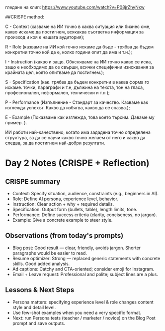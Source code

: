 гледане на клип: https://www.youtube.com/watch?v=P08jrZhyNxw

##CRISPE method:

C - Context (казваме на ИИ точно в каква ситуация или бизнес сме, какво искаме да постигнем, всякаква съответна информация за произход и коя е нашата аудитория);

R - Role (казваме на ИИ кой точно искаме да бъде - трябва да бъдем конкретни точно кой да е, колко години опит да има и т.н.);

I - Instruction (какво и защо. Обясняваме на ИИ точно какво се иска, защо е необходимо да се свърши, всички специфични изисквания за крайната цел, която опитваме да постигнем.);

S - Specification (как. трябва да бъдем конкретни в каква форма го искаме. точки, параграфи и т.н, дължина на текста, тон на гласа, професионален, неформален, технически и т.н );

P - Performance (Изпълнение - Стандарт за качество. Казваме как изглежда успехът. Какво да избягва, какво да се спазва.);

E - Example (Показваме как изглежда, това което търсим. Даваме му пример. ).

ИИ работи най-качествено, когато има зададена точно определена структура, за да се научи какво точно желаем от него и какво да следва, за да постигнем най-добри резултати.

# Day 2 Notes (CRISPE + Reflection)

## CRISPE summary
- Context: Specify situation, audience, constraints (e.g., beginners in AI).
- Role: Define AI persona, experience level, behavior.
- Instruction: Clear action + why + required details.
- Specification: Output form (bullets, table), length limits, tone.
- Performance: Define success criteria (clarity, conciseness, no jargon).
- Example: Give a concrete example to steer style.

## Observations (from today's prompts)
- Blog post: Good result — clear, friendly, avoids jargon. Shorter paragraphs would be easier to read.
- Resume optimizer: Strong — replaced generic statements with concrete skills. Good added analysis.
- Ad captions: Catchy and CTA-oriented; consider emoji for Instagram.
- Email + Leave request: Professional and polite; subject lines are a plus.

## Lessons & Next Steps
- Persona matters: specifying experience level & role changes content style and detail level.
- Use few-shot examples when you need a very specific format.
- Next: run Persona tests (teacher / marketer / novice) on the Blog Post prompt and save outputs.
